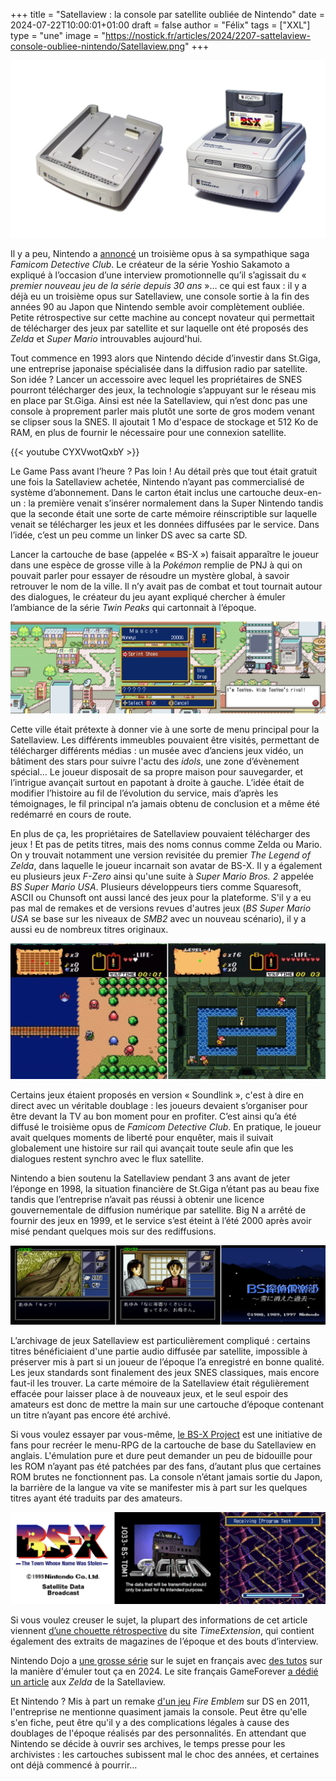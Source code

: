 +++
title = "Satellaview : la console par satellite oubliée de Nintendo"
date = 2024-07-22T10:00:01+01:00
draft = false
author = "Félix"
tags = ["XXL"]
type = "une"
image = "https://nostick.fr/articles/2024/2207-sattelaview-console-oubliee-nintendo/Satellaview.png"
+++ 

![La console Satellaview](Satellaview.png "Un gros accessoire qui n'est jamais sorti du Japon")

Il y a peu, Nintendo a [annoncé](https://nostick.fr/articles/2024/juillet/1707-emio-lhomme-au-sourire/) un troisième opus à sa sympathique saga *Famicom Detective Club*. Le créateur de la série Yoshio Sakamoto a expliqué à l’occasion d’une interview promotionnelle qu’il s’agissait du « *premier nouveau jeu de la série depuis 30 ans* »… ce qui est faux : il y a déjà eu un troisième opus sur Satellaview, une console sortie à la fin des années 90 au Japon que Nintendo semble avoir complètement oubliée. Petite rétrospective sur cette machine au concept novateur qui permettait de télécharger des jeux par satellite et sur laquelle ont été proposés des *Zelda* et *Super Mario* introuvables aujourd'hui. 

Tout commence en 1993 alors que Nintendo décide d’investir dans St.Giga, une entreprise japonaise spécialisée dans la diffusion radio par satellite. Son idée ? Lancer un accessoire avec lequel les propriétaires de SNES pourront télécharger des jeux, la technologie s’appuyant sur le réseau mis en place par St.Giga. Ainsi est née la Satellaview, qui n’est donc pas une console à proprement parler mais plutôt une sorte de gros modem venant se clipser sous la SNES. Il ajoutait 1 Mo d'espace de stockage et 512 Ko de RAM, en plus de fournir le nécessaire pour une connexion satellite.

{{< youtube CYXVwotQxbY >}}

Le Game Pass avant l’heure ? Pas loin ! Au détail près que tout était gratuit une fois la Satellaview achetée, Nintendo n’ayant pas commercialisé de système d’abonnement. Dans le carton était inclus une cartouche deux-en-un : la première venait s’insérer normalement dans la Super Nintendo tandis que la seconde était une sorte de carte mémoire réinscriptible sur laquelle venait se télécharger les jeux et les données diffusées par le service. Dans l’idée, c’est un peu comme un linker DS avec sa carte SD.

Lancer la cartouche de base (appelée « BS-X ») faisait apparaître le joueur dans une espèce de grosse ville à la *Pokémon* remplie de PNJ à qui on pouvait parler pour essayer de résoudre un mystère global, à savoir retrouver le nom de la ville. Il n’y avait pas de combat et tout tournait autour des dialogues, le créateur du jeu ayant expliqué chercher à émuler l’ambiance de la série *Twin Peaks* qui cartonnait à l’époque.

![Le jeu BS-X pour Sattelaview](jeu.png "La ville/menu principal de la Satellaview sur la cartouche « BS-X: The Story of The Town Whose Name Was Stolen ». Capture d’écran du BS-X Project, qui a traduit le titre en anglais.")

Cette ville était prétexte à donner vie à une sorte de menu principal pour la Satellaview. Les différents immeubles pouvaient être visités, permettant de télécharger différents médias : un musée avec d’anciens jeux vidéo, un bâtiment des stars pour suivre l'actu des *idols*, une zone d’évènement spécial… Le joueur disposait de sa propre maison pour sauvegarder, et l’intrigue avançait surtout en papotant à droite à gauche. L’idée était de modifier l’histoire au fil de l’évolution du service, mais d’après les témoignages, le fil principal n’a jamais obtenu de conclusion et a même été redémarré en cours de route.

En plus de ça, les propriétaires de Satellaview pouvaient télécharger des jeux ! Et pas de petits titres, mais des noms connus comme Zelda ou Mario. On y trouvait notamment une version revisitée du premier *The Legend of Zelda*, dans laquelle le joueur incarnait son avatar de BS-X. Il y a également eu plusieurs jeux *F-Zero* ainsi qu'une suite à *Super Mario Bros. 2* appelée *BS Super Mario USA*. Plusieurs développeurs tiers comme Squaresoft, ASCII ou Chunsoft ont aussi lancé des jeux pour la plateforme. S'il y a eu pas mal de remakes et de versions revues d'autres jeux (*BS Super Mario USA* se base sur les niveaux de *SMB2* avec un nouveau scénario), il y a aussi eu de nombreux titres originaux.

![BS The Legend of Zelda](zelda.jpg "Le jeu BS The Legend of Zelda sur Satellaview. Image LostWiki/Nintendo.")

Certains jeux étaient proposés en version « Soundlink », c'est à dire en direct avec un véritable doublage : les joueurs devaient s’organiser pour être devant la TV au bon moment pour en profiter. C’est ainsi qu’a été diffusé le troisième opus de *Famicom Detective Club*. En pratique, le joueur avait quelques moments de liberté pour enquêter, mais il suivait globalement une histoire sur rail qui avançait toute seule afin que les dialogues restent synchro avec le flux satellite.

Nintendo a bien soutenu la Satellaview pendant 3 ans avant de jeter l’éponge en 1998, la situation financière de St.Giga n’étant pas au beau fixe tandis que l’entreprise n’avait pas réussi à obtenir une licence gouvernementale de diffusion numérique par satellite. Big N a arrêté de fournir des jeux en 1999, et le service s’est éteint à l’été 2000 après avoir misé pendant quelques mois sur des rediffusions. 

![BS Famicom Detective Club](famicom.jpg "Le troisième opus de Famicom Detective Club sur Satellaview. Image TimeExtension/Nintendo.")

L’archivage de jeux Satellaview est particulièrement compliqué : certains titres bénéficiaient d'une partie audio diffusée par satellite, impossible à préserver mis à part si un joueur de l’époque l’a enregistré en bonne qualité. Les jeux standards sont finalement des jeux SNES classiques, mais encore faut-il les trouver. La carte mémoire de la Satellaview était régulièrement effacée pour laisser place à de nouveaux jeux, et le seul espoir des amateurs est donc de mettre la main sur une cartouche d’époque contenant un titre n’ayant pas encore été archivé. 

Si vous voulez essayer par vous-même, [le BS-X Project](https://project.satellaview.org/bsx_what.htm) est une initiative de fans pour recréer le menu-RPG de la cartouche de base du Satellaview en anglais. L'émulation pure et dure peut demander un peu de bidouille pour les ROM n’ayant pas été patchées par des fans, d’autant plus que certaines ROM brutes ne fonctionnent pas. La console n’étant jamais sortie du Japon, la barrière de la langue va vite se manifester mis à part sur les quelques titres ayant été traduits par des amateurs. 

![Le projet BS-X](bsx.png "Le projet BS-X s'efforce d'émuler et de documenter toutes les fonctions de Satellaview. ")

Si vous voulez creuser le sujet, la plupart des informations de cet article viennent [d’une chouette rétrospective](https://www.timeextension.com/features/the-incredible-story-of-satellaview-nintendos-satellite-modem-snes-add-on) du site *TimeExtension*, qui contient également des extraits de magazines de l’époque et des bouts d’interview. 

Nintendo Dojo a [une grosse série](https://www.nintendojo.fr/articles/editos/satellaview-bs-the-legend-of-zelda-ancient-stone-tablets) sur le sujet en français avec [des tutos](https://www.nintendojo.fr/articles/editos/satellaview-comment-y-rejouer-aujourdhui) sur la manière d'émuler tout ça en 2024. Le site français GameForever [a dédié un article](https://www.gameforever.fr/bszelda.php) aux *Zelda* de la Satellaview. 

Et Nintendo ? Mis à part un remake [d'un jeu](https://en.wikipedia.org/wiki/Fire_Emblem%3A_Mystery_of_the_Emblem) *Fire Emblem* sur DS en 2011, l'entreprise ne mentionne quasiment jamais la console. Peut être qu'elle s'en fiche, peut être qu'il y a des complications légales à cause des doublages de l'époque réalisés par des personnalités. En attendant que Nintendo se décide à ouvrir ses archives, le temps presse pour les archivistes : les cartouches subissent mal le choc des années, et certaines ont déjà commencé à pourrir…

